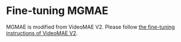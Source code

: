 # Fine-tuning MGMAE

MGMAE is modified from VideoMAE V2. Please follow [the fine-tuning instructions of VideoMAE V2](https://github.com/OpenGVLab/VideoMAEv2/blob/master/docs/FINETUNE.md).

